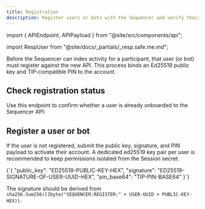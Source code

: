 ```yaml
---
title: Registration
description: Register users or bots with the Sequencer and verify their status.
---
```


import { APIEndpoint, APIPayload } from "@site/src/components/api";

import RespUser from "@site/docs/_partials/_resp.safe.me.md";

Before the Sequencer can index activity for a participant, that user (or bot) must register against
the new API. This process binds an Ed25519 public key and TIP-compatible PIN to the account.

## Check registration status

Use this endpoint to confirm whether a user is already onboarded to the Sequencer API:

<APIEndpoint url="/safe/me" method="GET" />

<RespUser />

## Register a user or bot

If the user is not registered, submit the public key, signature, and PIN payload to activate their
account. A dedicated ed25519 key pair per user is recommended to keep permissions isolated from the
Session secret.

<APIEndpoint url="/safe/users" method="POST" />

<APIPayload>
{`{
  "public_key": "ED25519-PUBLIC-KEY-HEX",
  "signature": "ED25519-SIGNATURE-OF-USER-UUID-HEX",
  "pin_base64": "TIP-PIN-BASE64"
}`}
</APIPayload>

<RespUser />

The signature should be derived from `sha256.Sum256([]byte("SEQUENCER:REGISTER:" + USER-UUID +
PUBLIC-KEY-HEX))`.
